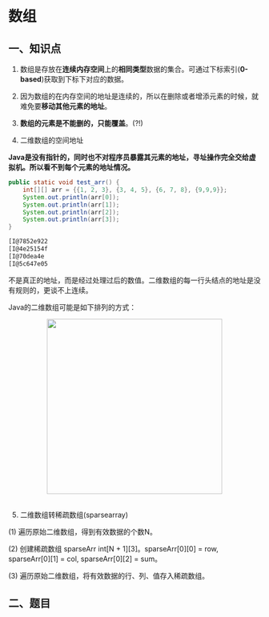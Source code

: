 # 数组
## 一、知识点
1. 数组是存放在**连续内存空间**上的**相同类型**数据的集合。可通过下标索引(**0-based**)获取到下标下对应的数据。

2. 因为数组的在内存空间的地址是连续的，所以在删除或者增添元素的时候，就难免要**移动其他元素的地址**。

3. **数组的元素是不能删的，只能覆盖**。(?!)

4. 二维数组的空间地址

**Java是没有指针的，同时也不对程序员暴露其元素的地址，寻址操作完全交给虚拟机。所以看不到每个元素的地址情况。**
```java
public static void test_arr() {
    int[][] arr = {{1, 2, 3}, {3, 4, 5}, {6, 7, 8}, {9,9,9}};
    System.out.println(arr[0]);
    System.out.println(arr[1]);
    System.out.println(arr[2]);
    System.out.println(arr[3]);
}
```
```html
[I@7852e922
[I@4e25154f
[I@70dea4e
[I@5c647e05
```
不是真正的地址，而是经过处理过后的数值。二维数组的每一行头结点的地址是没有规则的，更谈不上连续。

Java的二维数组可能是如下排列的方式：
<div align="center"> <img src="https://img-blog.csdnimg.cn/20201214111631844.png" width="350px"> </div><br>

5. 二维数组转稀疏数组(sparsearray)

(1) 遍历原始二维数组，得到有效数据的个数N。

(2) 创建稀疏数组 sparseArr int[N + 1][3]。sparseArr[0][0] = row, sparseArr[0][1] = col, sparseArr[0][2] = sum。

(3) 遍历原始二维数组，将有效数据的行、列、值存入稀疏数组。

## 二、题目

